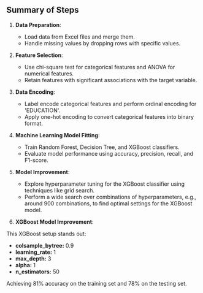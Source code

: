 ## Summary of Steps

1. **Data Preparation**:
   - Load data from Excel files and merge them.
   - Handle missing values by dropping rows with specific values.

2. **Feature Selection**:
   - Use chi-square test for categorical features and ANOVA for numerical features.
   - Retain features with significant associations with the target variable.

3. **Data Encoding**:
   - Label encode categorical features and perform ordinal encoding for 'EDUCATION'.
   - Apply one-hot encoding to convert categorical features into binary format.

4. **Machine Learning Model Fitting**:
   - Train Random Forest, Decision Tree, and XGBoost classifiers.
   - Evaluate model performance using accuracy, precision, recall, and F1-score.

5. **Model Improvement**:
   - Explore hyperparameter tuning for the XGBoost classifier using techniques like grid search.
   - Perform a wide search over combinations of hyperparameters, e.g., around 900 combinations, to find optimal settings for the XGBoost model.

6. **XGBoost Model Improvement**:

This XGBoost setup stands out:

- **colsample_bytree:** 0.9
- **learning_rate:** 1
- **max_depth:** 3
- **alpha:** 1
- **n_estimators:** 50

Achieving 81% accuracy on the training set and 78% on the testing set.

